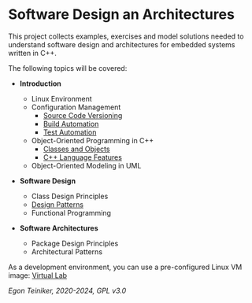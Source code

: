 # Software Design an Architectures

This project collects examples, exercises and model solutions needed to 
understand software design and architectures for embedded systems written in C++.

The following topics will be covered:

* **Introduction**
  * Linux Environment
  * Configuration Management
     * [Source Code Versioning](configuration-management/versioning)
     * [Build Automation](configuration-management/building)
     * [Test Automation](configuration-management/testing)
  * Object-Oriented Programming in C++
     * [Classes and Objects](oo-design/README.md)
     * [C++ Language Features](c%2B%2Bfeatures)
   * Object-Oriented Modeling in UML
     
* **Software Design** 
  * Class Design Principles
  * [Design Patterns](design-patterns)
  * Functional Programming
     
* **Software Architectures** 
  * Package Design Principles
  * Architectural Patterns

As a development environment, you can use a pre-configured Linux VM image:
[Virtual Lab](https://drive.google.com/drive/folders/1AzsF4Mvh1HJ8k6OW5W5hQ5CF0HdqA51l)



*Egon Teiniker, 2020-2024, GPL v3.0*
